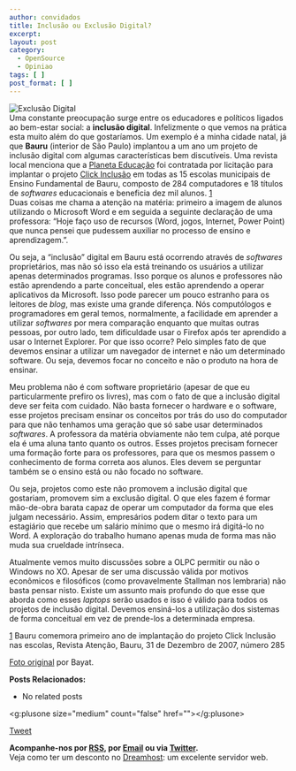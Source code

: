 ```yaml
---
author: convidados
title: Inclusão ou Exclusão Digital?
excerpt:
layout: post
category:
  - OpenSource
  - Opiniao
tags: [ ]
post_format: [ ]
---
```

![Exclusão Digital][1]  
Uma constante preocupação surge entre os educadores e políticos ligados ao bem-estar social: a **inclusão digital**. Infelizmente o que vemos na prática esta muito além do que gostaríamos. Um exemplo é a minha cidade natal, já que **Bauru** (interior de São Paulo) implantou a um ano um projeto de inclusão digital com algumas características bem discutíveis. Uma revista local menciona que a [Planeta Educação][2] foi contratada por licitação para implantar o projeto [Click Inclusão][3] em todas as 15 escolas municipais de Ensino Fundamental de Bauru, composto de 284 computadores e 18 títulos de *softwares* educacionais e beneficia dez mil alunos. [1]  
Duas coisas me chama a atenção na matéria: primeiro a imagem de alunos utilizando o Microsoft Word e em seguida a seguinte declaração de uma professora: “Hoje faço uso de recursos (Word, jogos, Internet, Power Point) que nunca pensei que pudessem auxiliar no processo de ensino e aprendizagem.”. 



Ou seja, a “inclusão” digital em Bauru está ocorrendo através de *softwares* proprietários, mas não só isso ela está treinando os usuários a utilizar apenas determinados programas. Isso porque os alunos e professores não estão aprendendo a parte conceitual, eles estão aprendendo a operar aplicativos da Microsoft. Isso pode parecer um pouco estranho para os leitores de *blog*, mas existe uma grande diferença. Nós computólogos e programadores em geral temos, normalmente, a facilidade em aprender a utilizar *softwares* por mera comparação enquanto que muitas outras pessoas, por outro lado, tem dificuldade usar o Firefox após ter aprendido a usar o Internet Explorer. Por que isso ocorre? Pelo simples fato de que devemos ensinar a utilizar um navegador de internet e não um determinado software. Ou seja, devemos focar no conceito e não o produto na hora de ensinar. 

Meu problema não é com software proprietário (apesar de que eu particularmente prefiro os livres), mas com o fato de que a inclusão digital deve ser feita com cuidado. Não basta fornecer o hardware e o software, esse projetos precisam ensinar os conceitos por trás do uso do computador para que não tenhamos uma geração que só sabe usar determinados *softwares*. A professora da matéria obviamente não tem culpa, até porque ela é uma aluna tanto quanto os outros. Esses projetos precisam fornecer uma formação forte para os professores, para que os mesmos passem o conhecimento de forma correta aos alunos. Eles devem se perguntar também se o ensino está ou não focado no software. 

Ou seja, projetos como este não promovem a inclusão digital que gostariam, promovem sim a exclusão digital. O que eles fazem é formar mão-de-obra barata capaz de operar um computador da forma que eles julgam necessário. Assim, empresários podem ditar o texto para um estagiário que recebe um salário mínimo que o mesmo irá digitá-lo no Word. A exploração do trabalho humano apenas muda de forma mas não muda sua crueldade intrínseca. 

Atualmente vemos muito discussões sobre a OLPC permitir ou não o Windows no XO. Apesar de ser uma discussão válida por motivos econômicos e filosóficos (como provavelmente Stallman nos lembraria) não basta pensar nisto. Existe um assunto mais profundo do que esse que aborda como esses *laptops* serão usados e isso é válido para todos os projetos de inclusão digital. Devemos ensiná-los a utilização dos sistemas de forma conceitual em vez de prende-los a determinada empresa. 

[1] Bauru comemora primeiro ano de implantação do projeto Click Inclusão nas escolas, Revista Atenção, Bauru, 31 de Dezembro de 2007, número 285 

[Foto original][4] por Bayat. 

**Posts Relacionados:** 
*   No related posts

<g:plusone size="medium" count="false" href=""></g:plusone> 

[Tweet][5] 





**Acompanhe-nos por [ RSS][6], por [Email][7] ou via [Twitter][8].**  
Veja como ter um desconto no [Dreamhost][9]: um excelente servidor web.

 [1]: http://vidageek.net/wp-content/uploads/2008/02/exclusao-digital.png
 [2]: http://www.planetaeducacao.com.br/novo/index.asp "Planeta Educação"
 [3]: http://www.educabauru.com.br/ "Click Inclusão"
 [4]: http://flickr.com/photos/bayat/5844915/
 [5]: https://twitter.com/share
 [6]: http://feeds.feedburner.com/VidaGeek
 [7]: http://feedburner.google.com/fb/a/mailverify?uri=VidaGeek&loc=pt_BR
 [8]: http://twitter.com/blogvidageek
 [9]: http://vidageek.net/dreamhost/
